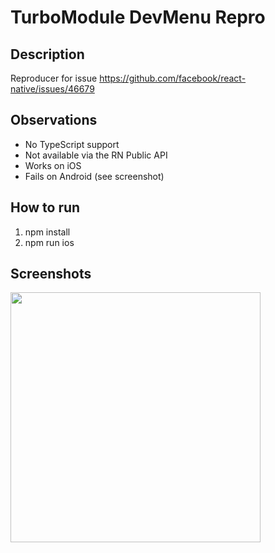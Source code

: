# TurboModule DevMenu Repro

## Description

Reproducer for issue https://github.com/facebook/react-native/issues/46679

## Observations
- No TypeScript support
- Not available via the RN Public API
- Works on iOS
- Fails on Android (see screenshot)

## How to run

1. npm install
2. npm run ios

## Screenshots

<img src="https://github.com/user-attachments/assets/6d5c54bc-af00-44a3-bf5b-d682863bf134" width="400" />
